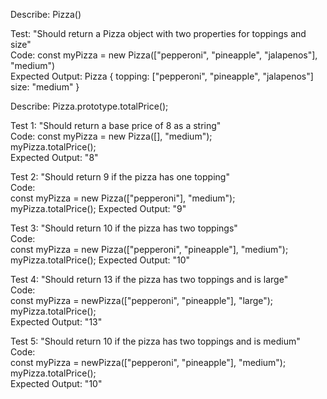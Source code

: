Describe: Pizza()  

Test: "Should return a Pizza object with two properties for toppings and size"  
Code: const myPizza = new Pizza(["pepperoni", "pineapple", "jalapenos"], "medium")  
Expected Output: Pizza { topping: ["pepperoni", "pineapple", "jalapenos"] size: "medium" }  

Describe: Pizza.prototype.totalPrice();  

Test 1: "Should return a base price of 8 as a string"  
Code: 
const myPizza = new Pizza([], "medium");  
myPizza.totalPrice();  
Expected Output: "8"  

Test 2: "Should return 9 if the pizza has one topping"  
Code:  
const myPizza = new Pizza(["pepperoni"], "medium");  
myPizza.totalPrice(); 
Expected Output: "9"  

Test 3: "Should return 10 if the pizza has two toppings"  
Code:  
const myPizza = new Pizza(["pepperoni", "pineapple"], "medium");  
myPizza.totalPrice(); 
Expected Output: "10"  

Test 4: "Should return 13 if the pizza has two toppings and is large"  
Code:  
const myPizza = newPizza(["pepperoni", "pineapple"], "large");  
myPizza.totalPrice();  
Expected Output: "13"  

Test 5: "Should return 10 if the pizza has two toppings and is medium"  
Code:  
const myPizza = newPizza(["pepperoni", "pineapple"], "medium");  
myPizza.totalPrice();  
Expected Output: "10"  